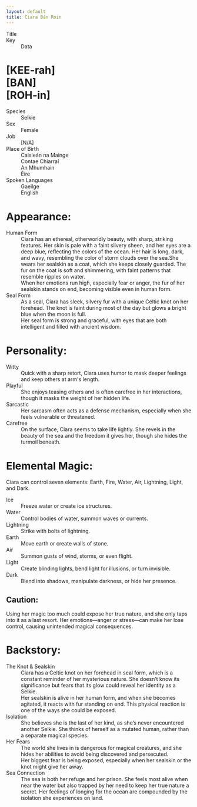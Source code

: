 ```yaml
---
layout: default
title: Ciara Bán Róin
---
```


<dl>
Title
<dt>Key</dt>
<dd>Data</dd>
</dl>


# [KEE-rah]<br>[BAN]<br>[ROH-in]
<dl>
<dt>Species</dt>
<dd>Selkie</dd>
<dt>Sex</dt>
<dd>Female</dd>
<dt>Job</dt>
<dd>[N/A]</dd>
<dt>Place of Birth</dt>
<dd>Caisleán na Mainge</dd>
<dd>Contae Chiarraí</dd>
<dd>An Mhumhain</dd>
<dd>Éire</dd>
<dt>Spoken Languages</dt>
<dd>Gaeilge</dd>
<dd>English</dd>
</dl>

# Appearance:
<dl>
<dt>Human Form</dt>
<dd>Ciara has an ethereal, otherworldly beauty, with sharp, striking features. Her skin is pale with a faint silvery sheen, and her eyes are a deep blue, reflecting the colors of the ocean. Her hair is long, dark, and wavy, resembling the color of storm clouds over the sea.She wears her sealskin as a coat, which she keeps closely guarded. The fur on the coat is soft and shimmering, with faint patterns that resemble ripples on water.</dd>
<dd>When her emotions run high, especially fear or anger, the fur of her sealskin stands on end, becoming visible even in human form.</dd>
<dt>Seal Form</dt>
<dd>As a seal, Ciara has sleek, silvery fur with a unique Celtic knot on her forehead. The knot is faint during most of the day but glows a bright blue when the moon is full.<br>Her seal form is strong and graceful, with eyes that are both intelligent and filled with ancient wisdom.</dd>
</dl>

# Personality:
<dl>
<dt>Witty</dt>
<dd>Quick with a sharp retort, Ciara uses humor to mask deeper feelings and keep others at arm's length.</dd>
<dt>Playful</dt>
<dd>She enjoys teasing others and is often carefree in her interactions, though it masks the weight of her hidden life.</dd>
<dt>Sarcastic</dt>
<dd>Her sarcasm often acts as a defense mechanism, especially when she feels vulnerable or threatened.</dd>
<dt>Carefree</dt>
<dd>On the surface, Ciara seems to take life lightly. She revels in the beauty of the sea and the freedom it gives her, though she hides the turmoil beneath.</dd>
</dl>

# Elemental Magic:
Ciara can control seven elements: Earth, Fire, Water, Air, Lightning, Light, and Dark.

<dl>
<dt>Ice</dt>
<dd>Freeze water or create ice structures.</dd>
<dt>Water</dt>
<dd>Control bodies of water, summon waves or currents.</dd>
<dt>Lightning</dt>
<dd>Strike with bolts of lightning.</dd>
<dt>Earth</dt>
<dd>Move earth or create walls of stone.</dd>
<dt>Air</dt>
<dd>Summon gusts of wind, storms, or even flight.</dd>
<dt>Light</dt>
<dd>Create blinding lights, bend light for illusions, or turn invisible.</dd>
<dt>Dark</dt>
<dd>Blend into shadows, manipulate darkness, or hide her presence.</dd>
</dl>

## Caution:

Using her magic too much could expose her true nature, and she only taps into it as a last resort. Her emotions—anger or stress—can make her lose control, causing unintended magical consequences.

# Backstory:

<dl>
<dt>The Knot & Sealskin</dt>
<dd>Ciara has a Celtic knot on her forehead in seal form, which is a constant reminder of her mysterious nature. She doesn’t know its significance but fears that its glow could reveal her identity as a Selkie.</dd>
<dd>Her sealskin is alive in her human form, and when she becomes agitated, it reacts with fur standing on end. This physical reaction is one of the ways she could be exposed.</dd>
<dt>Isolation</dt>
<dd>She believes she is the last of her kind, as she’s never encountered another Selkie. She thinks of herself as a mutated human, rather than a separate magical species.</dd>
<dt>Her Fears</dt>
<dd>The world she lives in is dangerous for magical creatures, and she hides her abilities to avoid being discovered and persecuted.</dd>
<dd>Her biggest fear is being exposed, especially when her sealskin or the knot might give her away.</dd>
<dt>Sea Connection</dt>
<dd>The sea is both her refuge and her prison. She feels most alive when near the water but also trapped by her need to keep her true nature a secret. Her feelings of longing for the ocean are compounded by the isolation she experiences on land.</dd>
</dl>